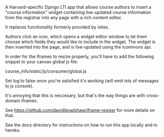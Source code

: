 
A Harvard-specific Django LTI app that allows course authors to insert a 
"course information" widget containing live-updated course information from the registrar into 
any page with a rich content editor.

It replaces functionality formerly provided by isites.

Authors click an icon, which opens a widget editor window to let them choose
which fields they would like to include in the widget. The widget is then 
inserted into the page, and is live-updated using the icommons api.

In order for the iframes to resize properly, you'll have to add the following
snippet to your canvas global js file:

course_info/static/js/consumer/global.js

Set log to false once you're satisfied it's working (will emit lots of messages to js console). 

It's annoying that this is neccesary, but that's the way things are with cross-domain iframes.

See https://github.com/davidjbradshaw/iframe-resizer for more details on that.

See the docs directory for instructions on how to run this app locally and in heroku.
